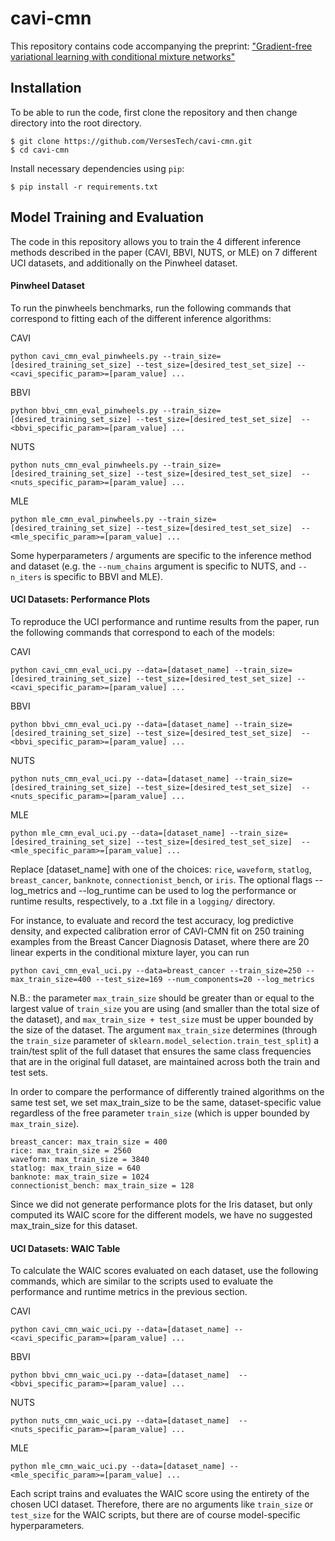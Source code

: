 # cavi-cmn


This repository contains code accompanying the preprint: ["Gradient-free variational learning with conditional mixture networks"](https://arxiv.org)

## Installation

To be able to run the code, first clone the repository and then change directory into the root directory.

```
$ git clone https://github.com/VersesTech/cavi-cmn.git
$ cd cavi-cmn
```

Install necessary dependencies using `pip`:

```
$ pip install -r requirements.txt
```

## Model Training and Evaluation

The code in this repository allows you to train the 4 different inference methods described in the paper (CAVI, BBVI, NUTS, or MLE) on 7 different UCI datasets, and additionally on the Pinwheel dataset.

#### Pinwheel Dataset
To run the pinwheels benchmarks, run the following commands that correspond to fitting each of the different inference algorithms:

CAVI
```
python cavi_cmn_eval_pinwheels.py --train_size=[desired_training_set_size] --test_size=[desired_test_set_size] --<cavi_specific_param>=[param_value] ... 
```

BBVI
```
python bbvi_cmn_eval_pinwheels.py --train_size=[desired_training_set_size] --test_size=[desired_test_set_size]  --<bbvi_specific_param>=[param_value] ... 
```

NUTS
```
python nuts_cmn_eval_pinwheels.py --train_size=[desired_training_set_size] --test_size=[desired_test_set_size]  --<nuts_specific_param>=[param_value] ... 
```

MLE
```
python mle_cmn_eval_pinwheels.py --train_size=[desired_training_set_size] --test_size=[desired_test_set_size]  --<mle_specific_param>=[param_value] ... 
```

Some hyperparameters / arguments are specific to the inference method and dataset (e.g. the `--num_chains` argument is specific to NUTS, and `--n_iters` is specific to BBVI and MLE).


#### UCI Datasets: Performance Plots
To reproduce the UCI performance and runtime results from the paper, run the following commands that correspond to each of the models:


CAVI
```
python cavi_cmn_eval_uci.py --data=[dataset_name] --train_size=[desired_training_set_size] --test_size=[desired_test_set_size] --<cavi_specific_param>=[param_value] ...
```

BBVI
```
python bbvi_cmn_eval_uci.py --data=[dataset_name] --train_size=[desired_training_set_size] --test_size=[desired_test_set_size]  --<bbvi_specific_param>=[param_value] ... 
```

NUTS
```
python nuts_cmn_eval_uci.py --data=[dataset_name] --train_size=[desired_training_set_size] --test_size=[desired_test_set_size]  --<nuts_specific_param>=[param_value] ...  
```

MLE
```
python mle_cmn_eval_uci.py --data=[dataset_name] --train_size=[desired_training_set_size] --test_size=[desired_test_set_size]  --<mle_specific_param>=[param_value] ... 
```

Replace [dataset_name] with one of the choices: `rice`, `waveform`, `statlog`, `breast_cancer`, `banknote`, `connectionist_bench`, or `iris`. The optional flags --log_metrics and --log_runtime can be used to log the performance or runtime results, respectively, to a .txt file in a `logging/` directory.

For instance, to evaluate and record the test accuracy, log predictive density, and expected calibration error of CAVI-CMN fit on 250 training examples from the Breast Cancer Diagnosis Dataset, where there are 20 linear experts in the conditional mixture layer, you can run

```
python cavi_cmn_eval_uci.py --data=breast_cancer --train_size=250 --max_train_size=400 --test_size=169 --num_components=20 --log_metrics
 ```

N.B.: the parameter `max_train_size` should be greater than or equal to the largest value of `train_size` you are using (and smaller than the total size of the dataset), and `max_train_size + test_size` must be upper bounded by the size of the dataset. The argument `max_train_size` determines (through the `train_size` parameter of `sklearn.model_selection.train_test_split`) a train/test split of the full dataset that ensures the same class frequencies that are in the original full dataset, are maintained across both the train and test sets. 

In order to compare the performance of differently trained algorithms on the same test set, we set max_train_size to be the same, dataset-specific value regardless of the free parameter `train_size` (which is upper bounded by `max_train_size`).

```
breast_cancer: max_train_size = 400
rice: max_train_size = 2560
waveform: max_train_size = 3840
statlog: max_train_size = 640
banknote: max_train_size = 1024
connectionist_bench: max_train_size = 128
```

Since we did not generate performance plots for the Iris dataset, but only computed its WAIC score for the different models, we have no suggested max_train_size for this dataset.

#### UCI Datasets: WAIC Table
To calculate the WAIC scores evaluated on each dataset, use the following commands, which are similar to the scripts used to evaluate the performance and runtime metrics in the previous section.


CAVI
```
python cavi_cmn_waic_uci.py --data=[dataset_name] --<cavi_specific_param>=[param_value] ...
```

BBVI
```
python bbvi_cmn_waic_uci.py --data=[dataset_name]  --<bbvi_specific_param>=[param_value] ... 
```

NUTS
```
python nuts_cmn_waic_uci.py --data=[dataset_name]  --<nuts_specific_param>=[param_value] ...  
```

MLE
```
python mle_cmn_waic_uci.py --data=[dataset_name] --<mle_specific_param>=[param_value] ... 
```

Each script trains and evaluates the WAIC score using the entirety of the chosen UCI dataset. Therefore, there are no arguments like `train_size` or `test_size` for the WAIC scripts, but there are of course model-specific hyperparameters.

